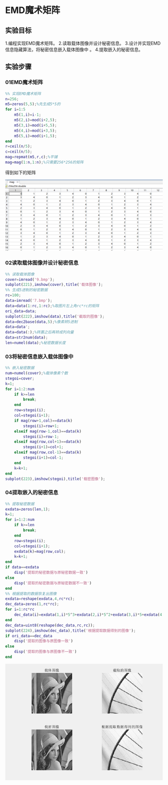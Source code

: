 # EMD魔术矩阵

## 实验目标

1.编程实现EMD魔术矩阵。
2.读取载体图像并设计秘密信息。
3.设计并实现EMD信息隐藏算法，将秘密信息嵌入载体图像中 。
4.提取嵌入的秘密信息。

## 实验步骤

### 01EMD魔术矩阵

```matlab
%% 实现EMD魔术矩阵
n=256;
m5=zeros(5,5);%先生成5*5的
for i=1:5
    m5(1,i)=i-1;
    m5(2,i)=mod(i+2,5);
    m5(3,i)=mod(i+5,5);
    m5(4,i)=mod(i+3,5);
    m5(5,i)=mod(i+1,5);
end
r=ceil(n/5);
c=ceil(n/5);
mag=repmat(m5,r,c);%平铺
mag=mag(1:n,1:n);%只需要256*256的矩阵
```

得到如下的矩阵

![image-20211019020748498](EMD.assets\image-20211019020748498.png)

### 02读取载体图像并设计秘密信息

```matlab
%% 读取载体图像
cover=imread('9.bmp');
subplot(221),imshow(cover),title('载体图像');
%% 生成5进制的秘密数据
rc=100;
data=imread('7.bmp');
data=data(1:rc,1:rc);%取图片左上角rc*rc的矩阵
ori_data=data;
subplot(222),imshow(data),title('截取的图像');
data=dec2base(data,5);%像素转5进制
data=data';
data=data(:);%转置之后再转成列向量
data=str2num(data);
len=numel(data);%秘密数据长度
```

### 03将秘密信息嵌入载体图像中 

```matlab
%% 嵌入秘密数据
num=numel(cover);%载体像素个数
stegoi=cover;
k=1;
for i=1:2:num
    if k>=len
        break;
    end
    row=stegoi(i);
    col=stegoi(i+1);
    if mag(row+1,col)==data(k)
        stegoi(i)=row+1;
    elseif mag(row-1,col)==data(k)
        stegoi(i)=row-1;
    elseif mag(row,col+1)==data(k)
        stegoi(i+1)=col+1;
    elseif mag(row,col-1)==data(k)
        stegoi(i+1)=col-1;
    end
    k=k+1;
end
subplot(223),imshow(stegoi),title('载密图像');
```

### 04提取嵌入的秘密信息

```matlab
%% 提取秘密数据
exdata=zeros(len,1);
k=1;
for i=1:2:num
    if k>=len
        break;
    end
    row=stegoi(i);
    col=stegoi(i+1);
    exdata(k)=mag(row,col);
    k=k+1;
end
if data==exdata
    disp('提取的秘密数据与原秘密数据一致')
else
    disp('提取的秘密数据与原秘密数据不一致')
end
%% 根据提取的数据恢复出图像
exdata=reshape(exdata,4,rc*rc);
dec_data=zeros(1,rc*rc);
for i=1:rc*rc
    dec_data(i)=exdata(1,i)*5^3+exdata(2,i)*5^2+exdata(3,i)*5+exdata(4,i);
end
dec_data=uint8(reshape(dec_data,rc,rc));
subplot(224),imshow(dec_data),title('根据提取数据得到的图像');
if ori_data==dec_data
    disp('提取的图像与原图像一致')
else
    disp('提取的图像与原图像不一致')
end
```

![image-20211019020607906](EMD.assets\image-20211019020607906.png)

